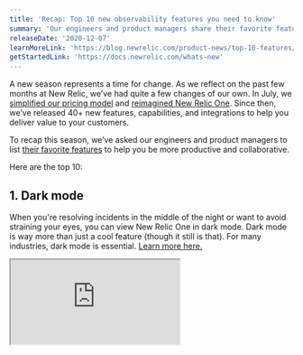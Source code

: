 ```yaml
---
title: 'Recap: Top 10 new observability features you need to know'
summary: 'Our engineers and product managers share their favorite features, capabilities, and integrations to help you be more productive and collaborative.'
releaseDate: '2020-12-07'
learnMoreLink: 'https://blog.newrelic.com/product-news/top-10-features/'
getStartedLink: 'https://docs.newrelic.com/whats-new'
---
```


A new season represents a time for change. As we reflect on the past few months at New Relic, we’ve had quite a few changes of our own. In July, we [simplified our pricing model](https://blog.newrelic.com/product-news/simple-pricing/) and [reimagined New Relic One](https://blog.newrelic.com/product-news/reimagined-new-relic-one-experience/). Since then, we’ve released 40+ new features, capabilities, and integrations to help you deliver value to your customers.

To recap this season, we’ve asked our engineers and product managers to list [their favorite features](https://one.newrelic.com/launcher/jerome.plg-whats-new-launcher) to help you be more productive and collaborative.

Here are the top 10:

## 1. Dark mode

When you're resolving incidents in the middle of the night or want to avoid straining your eyes, you can view New Relic One in dark mode. Dark mode is way more than just a cool feature (though it still is that). For many industries, dark mode is essential. [Learn more here.](https://blog.newrelic.com/product-news/dark-mode-for-mission-critical-operations/)

<iframe
  src="https://fast.wistia.net/embed/iframe/ej8rjucux9"
  title="Dark mode"
/>

## 2. New AWS integrations

Get end-to-end visibility into your AWS cloud services and the rest of your stack with valuable new integrations:

- [AWS Lambda Extensions](https://blog.newrelic.com/product-news/aws-lambda-extensions-integrations/) make it substantially easier to send telemetry data from AWS Lambda to New Relic One.
- [AWS Control Tower](https://d1.awsstatic.com/Marketplace/solutions-center/downloads/New-Relic-AWS-Control-Tower-Implementation-Guide.pdf) automatically integrates with New Relic One for single or multi-account environments enrolled in AWS Control Tower.
- [AWS Distro for OpenTelemetry](https://blog.newrelic.com/product-news/aws-distro-for-opentelemetry/) uses the OpenTelemetry Collector and New Relic exporter to send telemetry data from your AWS services to New Relic One.
- [AWS X-Ray integration](https://blog.newrelic.com/product-news/aws-x-ray-integration/) automatically combines traces from AWS managed services with traces from New Relic for end-to-end observability visualized entirely within New Relic One. You can capture, filter, and query it all—no manual instrumentation required.
- [Amazon Kinesis Data Firehouse](https://blog.newrelic.com/product-news/amazon-kinesis-data-firehose/) helps you ingest and forward CloudWatch Logs data into New Relic One to expand the insights into your cloud stack.
- [AWS Bottlerocket](https://blog.newrelic.com/product-news/aws-bottlerocket/) helps provide full visibility into workloads and infrastructure, including Amazon EKS and Amazon ECS in New Relic One.

New Relic also achieved [AWS Outposts Ready Designation](https://newrelic.com/press-release/20200915), which recognizes that New Relic One offers complete visibility into AWS compute, storage, database, and a full range of other available AWS services in the AWS regions.

If you build, deploy, or maintain apps and critical workloads on AWS, you can now get full, instant access to all of New Relic One for free, and only pay for what you use beyond 100 GB per month when you [subscribe to New Relic in the AWS Marketplace](https://blog.newrelic.com/product-news/free-observability-plan-aws-marketplace/).

## 3. OpenTelemetry UI

New Relic One now has a UI dedicated to providing full APM functionality for your OpenTelemetry data. Send your OpenTelemetry data to New Relic using one of the [OpenTelemetry exporters](https://docs.newrelic.com/docs/integrations/open-source-telemetry-integrations/open-source-telemetry-integration-list/new-relics-opentelemetry-integration) and quickly discover and analyze your data to optimize the performance of your applications and services using one of seven key pages. [Learn more.](https://blog.newrelic.com/product-news/opentelemetry-user-experience/)

![What's new? OpenTelemetry UI](./images/new-relic-whats-new-OpenTelemetry.png 'new-relic-whats-new-OpenTelemetry.png')

New Relic OpenTelemetry UI

## 4. New Relic Edge with Infinite Tracing

New Relic users with Pro or Enterprise Full-Stack Observability can now access and benefit from New Relic Edge with a fully managed, cloud-native, tail-based distributed tracing service. This new service observes 100% of all application traces across your distributed systems, and provides visualization and storage for the most actionable data so you can investigate and solve issues faster. [Learn more here.](https://blog.newrelic.com/product-news/new-relic-edge-ga/)

![What's new? Infinite Tracing](./images/whats-new-infinite-tracing.png 'whats-new-infinite-tracing.png')

New Relic Edge with Infinite Tracing UI

## 5. What’s new?

When there are product updates, New Relic One notifies you and directs you to What’s new, your in-product destination to learn more about what we’ve released. There, you will find posts for each new feature with a brief description, resources, tips-and-tricks, and best practices to ensure you are productively leveraging the latest innovations and getting the most out of New Relic One. [Learn more here.](https://blog.newrelic.com/product-news/whats-new-new-relic-one/)

![New Relic - What's new feature](./images/whats-new-gif.gif 'whats-new-gif.gif')

Go to **What's new** to see recent feature additions and updates.

## 6. Anomalies visible in the activity stream

You can now view anomalies with the activity stream, which is visible from the New Relic One homepage, APM summary page, and APM list page. The activity stream displays recent events from alerts and deployments and provides a direct view into what has changed in your system so that you can fix outages quickly. [Learn more here.](https://docs.newrelic.com/whats-new/anomalies-visible-activity-stream)

![New Relic what's new - Anomalies ](./images/whats-new-anomalies.png 'whats-new-anomalies.png')

Anomalies visible in activity stream

## 7. Kafka Connect

Unlock open source and alternative instrumentation sources by ingesting data from Apache Kafka topics into New Relic One, without writing a single line of code, with the New Relic connector for Kafka Connect. [Learn more here.](https://docs.newrelic.com/whats-new/kafka-connect-unlock-open-source-alternative-instrumentation-sources)

![New Relic Kafka Connect](./images/new-relic-kafka-connect.png 'new-relic-kafka-connect.png')

New Relic connector for Kafka Conect

## 8. Windows support for logs

You can now send all of your logs to New Relic using the infrastructure agent in Windows. This feature includes new filters to select exactly which log types (application, security, or system) and messages you are interested in, all the way down to the EventID. [Learn more here.](https://docs.newrelic.com/docs/integrations/host-integrations/host-integrations-list/windows-event-log-integration)

![New Relic - Windows support for logs](./images/new-relic-windows-support-logs.jpg 'new-relic-windows-support-logs.jpg')

We now support Windows logs via our infrastructure agent.

## 9. Share with permalink

Share insights, dashboards, and curated views from anywhere in New Relic One by clicking the permalink icon to copy a short, permanent URL to your clipboard automatically. [Learn more here.](https://docs.newrelic.com/whats-new/share-dashboards-curated-views-permalinks)

![What's new? Permalink](./images/new-relic-permalink.png 'new-relic-permalink.png')

Share New Relic UI views and dashboards with permalinks.

## 10. Scheduled alert muting

Now you can schedule when you want to mute alerts to avoid messages during maintenance or deployments. [Learn more here.](https://docs.newrelic.com/docs/alerts-applied-intelligence/new-relic-alerts/alert-notifications/muting-rules-suppress-notifications)

![New Relic scheduled alert muting](./images/new-relic-scheduled-alert-muting.png 'new-relic-scheduled-alert-muting.png')

Schedule times when your alerts are muted.

## 11. Bonus! Observability for Good

At our [Nerd Days 1.0 event](https://developer.newrelic.com/nerd-days/), New Relic introduced a new partnership with [Code for America](https://www.codeforamerica.org/) and announced [The Observability for Good Program](https://blog.newrelic.com/product-news/introducing-observability-for-good-program/), a new product donation program designed to help NGOs, nonprofits, and charities worldwide leverage the benefits of observability to advance their missions. [Eligible organizations](https://docs.newrelic.com/docs/accounts/accounts/subscription-pricing/eligibility-guidelines-new-relic-nonprofit-program) get:

- 1TB of free data ingest per month in the [Telemetry Data Platform](https://newrelic.com/platform/telemetry-data-platform)
- Up to 5 free standard users with access to Full-Stack Observability
- 50% discount on [Applied Intelligence](https://newrelic.com/platform/applied-intelligence)
- Additional platform discounts for use beyond the free tier
- Access to ticketed support services
- Access to [NewRelic.org](https://newrelic.org/) programs, such as our pro bono program, where New Relic employees will volunteer to help not-for-profit customers with scoped technical projects to ensure optimal use of New Relic One

To check out the top 10 features and more in New Relic One, [login](https://login.newrelic.com/) and click the megaphone icon on the New Relic One homepage.
